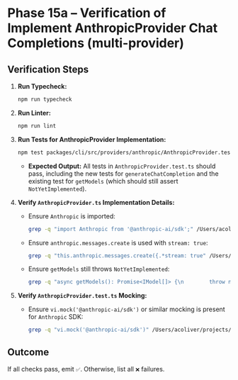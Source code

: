 # Phase 15a – Verification of Implement AnthropicProvider Chat Completions (multi-provider)

## Verification Steps

1.  **Run Typecheck:**
    ```bash
    npm run typecheck
    ```
2.  **Run Linter:**
    ```bash
    npm run lint
    ```
3.  **Run Tests for AnthropicProvider Implementation:**

    ```bash
    npm test packages/cli/src/providers/anthropic/AnthropicProvider.test.ts
    ```

    - **Expected Output:** All tests in `AnthropicProvider.test.ts` should pass, including the new tests for `generateChatCompletion` and the existing test for `getModels` (which should still assert `NotYetImplemented`).

4.  **Verify `AnthropicProvider.ts` Implementation Details:**
    - Ensure `Anthropic` is imported:
      ```bash
      grep -q "import Anthropic from '@anthropic-ai/sdk';" /Users/acoliver/projects/gemini-code/gemini-cli/packages/cli/src/providers/anthropic/AnthropicProvider.ts
      ```
    - Ensure `anthropic.messages.create` is used with `stream: true`:
      ```bash
      grep -q "this.anthropic.messages.create({.*stream: true" /Users/acoliver/projects/gemini-code/gemini-cli/packages/cli/src/providers/anthropic/AnthropicProvider.ts
      ```
    - Ensure `getModels` still throws `NotYetImplemented`:
      ```bash
      grep -q "async getModels(): Promise<IModel[]> {\n        throw new Error('NotYetImplemented');" /Users/acoliver/projects/gemini-code/gemini-cli/packages/cli/src/providers/anthropic/AnthropicProvider.ts
      ```
5.  **Verify `AnthropicProvider.test.ts` Mocking:**
    - Ensure `vi.mock('@anthropic-ai/sdk')` or similar mocking is present for `Anthropic` SDK:
      ```bash
      grep -q "vi.mock('@anthropic-ai/sdk')" /Users/acoliver/projects/gemini-code/gemini-cli/packages/cli/src/providers/anthropic/AnthropicProvider.test.ts
      ```

## Outcome

If all checks pass, emit `✅`. Otherwise, list all `❌` failures.
